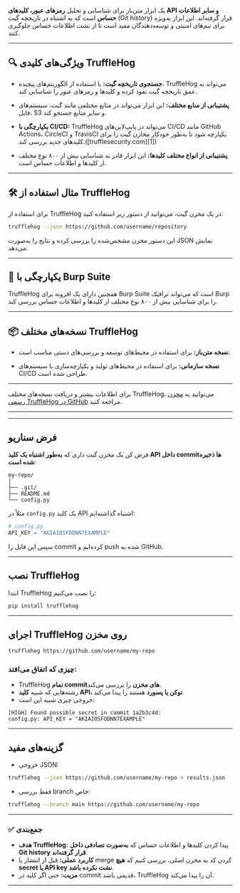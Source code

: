  یک ابزار متن‌باز برای شناسایی و تحلیل **رمزهای عبور، کلیدهای API و سایر اطلاعات حساس** است که به اشتباه در تاریخچه گیت (Git history) قرار گرفته‌اند. این ابزار به‌ویژه برای تیم‌های امنیتی و توسعه‌دهندگان مفید است تا از نشت اطلاعات حساس جلوگیری کنند.

---

## 🔍 ویژگی‌های کلیدی TruffleHog

* **جستجوی تاریخچه گیت:** با استفاده از الگوریتم‌های پیچیده، TruffleHog می‌تواند به عمق تاریخچه گیت نفوذ کرده و کلیدها و رمزهای عبور را شناسایی کند.

* **پشتیبانی از منابع مختلف:** این ابزار می‌تواند در منابع مختلفی مانند گیت، سیستم‌های فایل، S3 و سایر منابع جستجو کند.

* **یکپارچگی با CI/CD:** TruffleHog می‌تواند در پایپ‌لاین‌های CI/CD مانند GitHub Actions، CircleCI و TravisCI یکپارچه شود تا به‌طور خودکار مخازن گیت را برای کلیدهای جدید بررسی کند.([trufflesecurity.com][1])

* **پشتیبانی از انواع مختلف کلیدها:** این ابزار قادر به شناسایی بیش از ۸۰۰ نوع مختلف از کلیدها و اطلاعات حساس است.

---

## 🛠️ مثال استفاده از TruffleHog

برای استفاده از TruffleHog در یک مخزن گیت، می‌توانید از دستور زیر استفاده کنید:

```bash
trufflehog --json https://github.com/username/repository
```



این دستور مخزن مشخص‌شده را بررسی کرده و نتایج را به‌صورت JSON نمایش می‌دهد.

---

## 🔐 یکپارچگی با Burp Suite

TruffleHog همچنین دارای یک افزونه برای Burp Suite است که می‌تواند ترافیک Burp را برای شناسایی بیش از ۸۰۰ نوع مختلف از کلیدها و اطلاعات حساس بررسی کند.

---

## 📦 نسخه‌های مختلف TruffleHog

* **نسخه متن‌باز:** برای استفاده در محیط‌های توسعه و بررسی‌های دستی مناسب است.

* **نسخه سازمانی:** برای استفاده در محیط‌های تولید و یکپارچه‌سازی با سیستم‌های CI/CD طراحی شده است.

---

برای اطلاعات بیشتر و دریافت نسخه‌های مختلف TruffleHog، می‌توانید به [مخزن رسمی TruffleHog در GitHub](https://github.com/trufflesecurity/trufflehog) مراجعه کنید.

---



---

## فرض سناریو

فرض کن یک مخزن گیت داری که **به‌طور اشتباه یک کلید API داخل commitها ذخیره شده است**:

```
my-repo/
│
├── .git/
├── README.md
└── config.py
```

مثلاً در `config.py` یک کلید API اشتباه گذاشته‌ایم:

```python
# config.py
API_KEY = "AKIAIOSFODNN7EXAMPLE"
```

سپس این فایل را commit کرده‌ایم و push شده به GitHub.

---

## نصب TruffleHog

ابتدا TruffleHog را نصب می‌کنیم:

```bash
pip install trufflehog
```

---

## اجرای TruffleHog روی مخزن

```bash
trufflehog https://github.com/username/my-repo
```

### چیزی که اتفاق می‌افتد:

* TruffleHog **تمام commitهای مخزن** را بررسی می‌کند.
* رشته‌هایی که شبیه **کلید API، توکن یا پسورد** هستند را پیدا می‌کند.
* خروجی چیزی شبیه این است:

```
[HIGH] Found possible secret in commit 1a2b3c4d:
config.py: API_KEY = "AKIAIOSFODNN7EXAMPLE"
```

---

## گزینه‌های مفید

* خروجی JSON:

```bash
trufflehog --json https://github.com/username/my-repo > results.json
```

* فقط بررسی branch خاص:

```bash
trufflehog --branch main https://github.com/username/my-repo
```

---

### ✅ جمع‌بندی

* **هدف TruffleHog:** پیدا کردن کلیدها و اطلاعات حساس که **به‌صورت تصادفی داخل Git history قرار گرفته‌اند**.
* **کاربرد عملی:** قبل از انتشار یا merge کردن کد به مخزن اصلی، بررسی کنیم که **هیچ secret یا API key نشت نکرده باشد**.
* **مزیت:** حتی اگر کلید در commit قدیمی باشد، TruffleHog آن را پیدا می‌کند.

---


